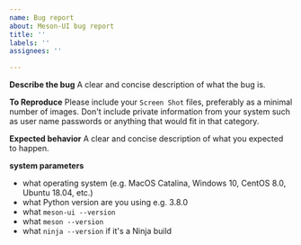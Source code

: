 ```yaml
---
name: Bug report
about: Meson-UI bug report
title: ''
labels: ''
assignees: ''

---
```


**Describe the bug**
A clear and concise description of what the bug is.

**To Reproduce**
Please include your `Screen Shot` files, preferably as a minimal number of images.
Don't include private information from your system such as user name passwords or
anything that would fit in that category.

**Expected behavior**
A clear and concise description of what you expected to happen.

**system parameters**
* what operating system (e.g. MacOS Catalina, Windows 10, CentOS 8.0, Ubuntu 18.04, etc.)
* what Python version are you using e.g. 3.8.0
* what `meson-ui --version`
* what `meson --version`
* what `ninja --version` if it's a Ninja build
